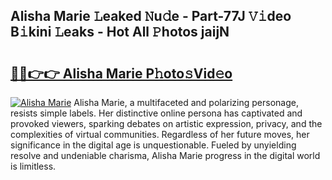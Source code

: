 ## Alisha Marie 𝙻eaked 𝙽u𝚍e - Part-77J 𝚅𝚒deo B𝚒kini 𝙻eaks - Hot All 𝙿hotos jaijN

# <h2><a href="http://ld6gjzc.urlbe.top/?page=Alisha+Marie">🔗🔗👉👉 Alisha Marie P𝚑oto𝚜Vid𝚎o</a></h2>

[![Alisha Marie](https://i.imgur.com/eBuTRDB.gif)](http://ld6gjzc.urlbe.top/?page=Alisha+Marie)
Alisha Marie, a multifaceted and polarizing personage, resists simple labels. Her distinctive online persona has captivated and provoked viewers, sparking debates on artistic expression, privacy, and the complexities of virtual communities. Regardless of her future moves, her significance in the digital age is unquestionable. Fueled by unyielding resolve and undeniable charisma, Alisha Marie progress in the digital world is limitless.
